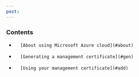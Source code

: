 ```yaml
---
post: 
---
```


### Contents

*		[About using Microsoft Azure cloud](#about)
*		[Generating a management certificate](#gen)
*		[Using your management certificate](#add)

